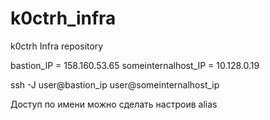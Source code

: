 # k0ctrh_infra
k0ctrh Infra repository

bastion_IP = 158.160.53.65
someinternalhost_IP = 10.128.0.19

ssh -J user@bastion_ip user@someinternalhost_ip

Доступ по имени можно сделать настроив alias
